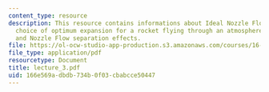 ```yaml
---
content_type: resource
description: This resource contains informations about Ideal Nozzle Flow with no separation,
  choice of optimum expansion for a rocket flying through an atmosphere, Ideal gas,
  and Nozzle Flow separation effects.
file: https://ol-ocw-studio-app-production.s3.amazonaws.com/courses/16-512-rocket-propulsion-fall-2005/166e569adbdb734b0f03cbabcce50447_lecture_3.pdf
file_type: application/pdf
resourcetype: Document
title: lecture_3.pdf
uid: 166e569a-dbdb-734b-0f03-cbabcce50447
---
```

